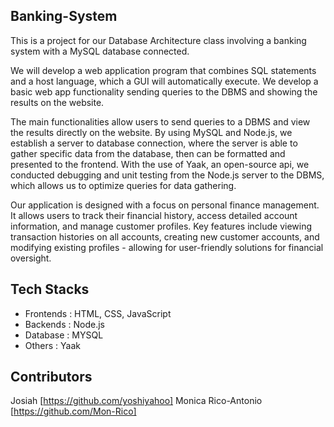 ## Banking-System
This is a project for our Database Architecture class involving a banking system with a MySQL database connected. 

We will develop a web application program that combines SQL statements and a host language, which a GUI will automatically execute. We develop a basic web app functionality sending queries to the DBMS and showing the results on the website.

The main functionalities allow users to send queries to a DBMS and view the results directly on the website. By using MySQL and Node.js, we establish a server to database connection, where the server is able to gather specific data from the database, then can be formatted and presented to the frontend. With the use of Yaak, an open-source api, we conducted debugging and unit testing from the Node.js server to the DBMS, which allows us to optimize queries for data gathering.

Our application is designed with a focus on personal finance management. It allows users to track their financial history, access detailed account information, and manage customer profiles. Key features include viewing transaction histories on all accounts, creating new customer accounts, and modifying existing profiles - allowing for user-friendly solutions for financial oversight.


## Tech Stacks
- Frontends : HTML, CSS, JavaScript
- Backends : Node.js
- Database : MYSQL
- Others : Yaak


## Contributors
Josiah [https://github.com/yoshiyahoo]
Monica Rico-Antonio [https://github.com/Mon-Rico]

